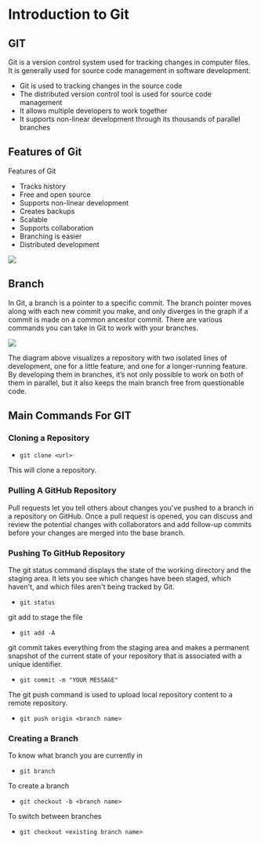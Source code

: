 # Introduction to Git

## GIT

Git is a version control system used for tracking changes in computer files. It is generally used for source code
management in software development.

- Git is used to tracking changes in the source code
- The distributed version control tool is used for source code management
- It allows multiple developers to work together
- It supports non-linear development through its thousands of parallel branches

## Features of Git

Features of Git

- Tracks history
- Free and open source
- Supports non-linear development
- Creates backups
- Scalable
- Supports collaboration
- Branching is easier
- Distributed development

<img src="https://www.simplilearn.com/ice9/free_resources_article_thumb/business-org.JPG">

## Branch

In Git, a branch is a pointer to a specific commit. The branch pointer moves along with each new commit you make, and
only diverges in the graph if a commit is made on a common ancestor commit. There are various commands you can take in
Git to work with your branches.

<img src="https://www.simplilearn.com/ice9/free_resources_article_thumb/small-feature.JPG">

The diagram above visualizes a repository with two isolated lines of development, one for a little feature, and one for
a longer-running feature. By developing them in branches, it’s not only possible to work on both of them in parallel,
but it also keeps the main branch free from questionable code.

## Main Commands For GIT

### Cloning a Repository

- `git clone <url>`

This will clone a repository. 


### Pulling A GitHub Repository

Pull requests let you tell others about changes you've pushed to a branch in a repository on GitHub. Once a pull request is opened, you can discuss and review the potential changes with collaborators and add follow-up commits before your changes are merged into the base branch.

### Pushing To GitHub Repository

The git status command displays the state of the working directory and the staging area. It lets you see which changes
have been staged, which haven't, and which files aren't being tracked by Git.

- `git status`

git add to stage the file

- `git add -A`

git commit takes everything from the staging area and makes a permanent snapshot of the current state of your repository
that is associated with a unique identifier.

- `git commit -m "YOUR MESSAGE"`

The git push command is used to upload local repository content to a remote repository.

- `git push origin <branch name>`

### Creating a Branch

To know what branch you are currently in

- `git branch`

To create a branch

- `git checkout -b <branch name>`

To switch between branches

- `git checkout <existing branch name>`